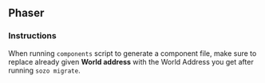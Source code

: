 ## Phaser

### Instructions

When running `components` script to generate a component file, make sure to replace already given **World address** with the World Address you get after running `sozo migrate`.
